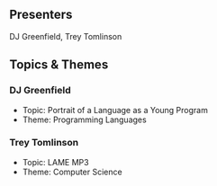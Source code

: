 ## Presenters

DJ Greenfield, Trey Tomlinson

## Topics & Themes

### DJ Greenfield

* Topic: Portrait of a Language as a Young Program
* Theme: Programming Languages

### Trey Tomlinson

* Topic: LAME MP3
* Theme: Computer Science
